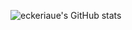 ![eckeriaue's GitHub stats](https://github-readme-stats.vercel.app/api?username=eckeriaue&show_icons=true&theme=gruvbox)
